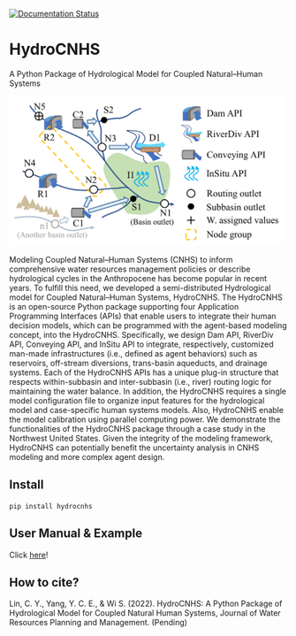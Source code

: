 [![Documentation Status](https://readthedocs.org/projects/hydrocnhs/badge/?version=latest)](https://hydrocnhs.readthedocs.io/en/latest/?badge=latest)


# HydroCNHS
A Python Package of Hydrological Model for Coupled Natural–Human Systems

<img src="https://github.com/philip928lin/HydroCNHS/blob/main/docs/figs/CAWS.png?raw=true" alt="Complex Adaptive Water System" width="500"/>

Modeling Coupled Natural–Human Systems (CNHS) to inform comprehensive water resources management policies or describe hydrological cycles in the Anthropocene has become popular in recent years. To fulfill this need, we developed a semi-distributed Hydrological model for Coupled Natural–Human Systems, HydroCNHS. The HydroCNHS is an open-source Python package supporting four Application Programming Interfaces (APIs) that enable users to integrate their human decision models, which can be programmed with the agent-based modeling concept, into the HydroCNHS. Specifically, we design Dam API, RiverDiv API, Conveying API, and InSitu API to integrate, respectively, customized man-made infrastructures (i.e., defined as agent behaviors) such as reservoirs, off-stream diversions, trans-basin aqueducts, and drainage systems. Each of the HydroCNHS APIs has a unique plug-in structure that respects within-subbasin and inter-subbasin (i.e., river) routing logic for maintaining the water balance. In addition, the HydroCNHS requires a single model configuration file to organize input features for the hydrological model and case-specific human systems models. Also, HydroCNHS enable the model calibration using parallel computing power. We demonstrate the functionalities of the HydroCNHS package through a case study in the Northwest United States. Given the integrity of the modeling framework, HydroCNHS can potentially benefit the uncertainty analysis in CNHS modeling and more complex agent design.


## Install
```
pip install hydrocnhs
```

## User Manual & Example
Click [here](https://hydrocnhs.readthedocs.io/en/latest/?badge=latest)!

## How to cite?
Lin, C. Y., Yang, Y. C. E., & Wi S. (2022). HydroCNHS: A Python Package of Hydrological Model for Coupled Natural Human Systems, Journal of Water Resources Planning and Management. (Pending)


